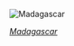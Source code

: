 
![Madagascar](https://www.gstatic.com/prettyearth/assets/full/6005.jpg)

*[Madagascar](https://www.google.com/maps/@-23.889134,43.654389,16z/data=!3m1!1e3)*
